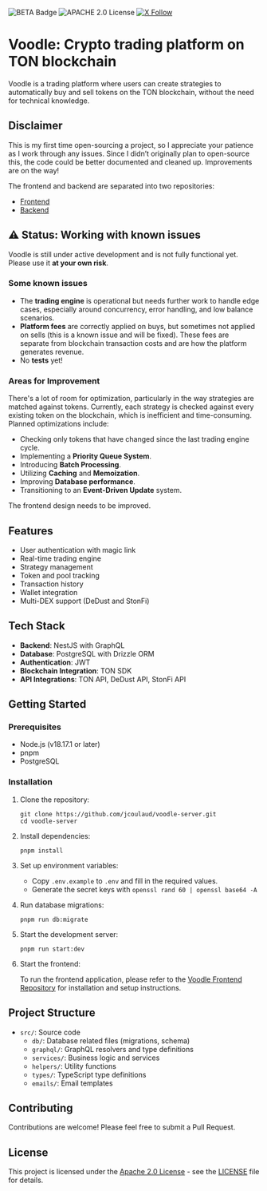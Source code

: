 ![BETA Badge](https://img.shields.io/badge/status-BETA-yellow)
![APACHE 2.0 License](https://img.shields.io/badge/license-APACHE%202.0-green.svg)
[![X Follow](https://img.shields.io/twitter/follow/JulienCoulaud?style=social)](https://twitter.com/JulienCoulaud)

# Voodle: Crypto trading platform on TON blockchain

Voodle is a trading platform where users can create strategies to automatically buy and sell tokens on the TON blockchain, without the need for technical knowledge.

## Disclaimer

This is my first time open-sourcing a project, so I appreciate your patience as I work through any issues. Since I didn’t originally plan to open-source this, the code could be better documented and cleaned up. Improvements are on the way!

The frontend and backend are separated into two repositories:

- [Frontend](https://github.com/jcoulaud/voodle-client)
- [Backend](https://github.com/jcoulaud/voodle-server)

## ⚠️ Status: Working with known issues

Voodle is still under active development and is not fully functional yet. Please use it **at your own risk**.

### Some known issues

- The **trading engine** is operational but needs further work to handle edge cases, especially around concurrency, error handling, and low balance scenarios.
- **Platform fees** are correctly applied on buys, but sometimes not applied on sells (this is a known issue and will be fixed). These fees are separate from blockchain transaction costs and are how the platform generates revenue.
- No **tests** yet!

### Areas for Improvement

There's a lot of room for optimization, particularly in the way strategies are matched against tokens. Currently, each strategy is checked against every existing token on the blockchain, which is inefficient and time-consuming. Planned optimizations include:

- Checking only tokens that have changed since the last trading engine cycle.
- Implementing a **Priority Queue System**.
- Introducing **Batch Processing**.
- Utilizing **Caching** and **Memoization**.
- Improving **Database performance**.
- Transitioning to an **Event-Driven Update** system.

The frontend design needs to be improved.

## Features

- User authentication with magic link
- Real-time trading engine
- Strategy management
- Token and pool tracking
- Transaction history
- Wallet integration
- Multi-DEX support (DeDust and StonFi)

## Tech Stack

- **Backend**: NestJS with GraphQL
- **Database**: PostgreSQL with Drizzle ORM
- **Authentication**: JWT
- **Blockchain Integration**: TON SDK
- **API Integrations**: TON API, DeDust API, StonFi API

## Getting Started

### Prerequisites

- Node.js (v18.17.1 or later)
- pnpm
- PostgreSQL

### Installation

1. Clone the repository:

   ```
   git clone https://github.com/jcoulaud/voodle-server.git
   cd voodle-server
   ```

2. Install dependencies:

   ```
   pnpm install
   ```

3. Set up environment variables:

   - Copy `.env.example` to `.env` and fill in the required values.
   - Generate the secret keys with `openssl rand 60 | openssl base64 -A`

4. Run database migrations:

   ```
   pnpm run db:migrate
   ```

5. Start the development server:

   ```
   pnpm run start:dev
   ```

6. Start the frontend:

   To run the frontend application, please refer to the [Voodle Frontend Repository](https://github.com/jcoulaud/voodle-client) for installation and setup instructions.

## Project Structure

- `src/`: Source code
  - `db/`: Database related files (migrations, schema)
  - `graphql/`: GraphQL resolvers and type definitions
  - `services/`: Business logic and services
  - `helpers/`: Utility functions
  - `types/`: TypeScript type definitions
  - `emails/`: Email templates

## Contributing

Contributions are welcome! Please feel free to submit a Pull Request.

## License

This project is licensed under the [Apache 2.0 License](./LICENSE) - see the [LICENSE](./LICENSE) file for details.
